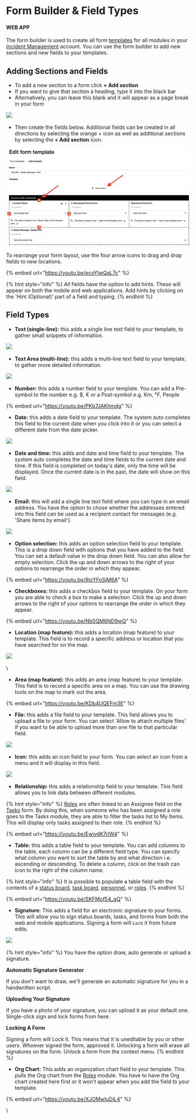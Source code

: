 # Form Builder & Field Types

#### WEB APP

The form builder is used to create all form [templates](../) for all modules in your [Incident Management](../../../getting-started.md) account. You can use the form builder to add new sections and new fields to your templates.&#x20;

## Adding Sections and Fields

* To add a new section to a form click **+ Add section**
* If you want to give that section a heading, type it into the black bar
* Alternatively, you can leave this blank and it will appear as a page break in your form

![](<../../../../.gitbook/assets/adding sections.gif>)

* Then create the fields below. Additional fields can be created in all directions by selecting the orange + icon as well as additional sections by selecting the **+ Add section** icon.

![](<../../../../.gitbook/assets/Screen Shot 2021-10-11 at 3.43.53 PM.png>)

To rearrange your form layout, use the four arrow icons to drag and drop fields to new locations.&#x20;

{% embed url="https://youtu.be/ecoYIwQaL7c" %}

{% hint style="info" %}
All fields have the option to add hints. These will appear on both the mobile and web applications. Add hints by clicking on the 'Hint (Optional)' part of a field and typing.&#x20;
{% endhint %}

## Field Types

* **Text (single-line):** this adds a single line text field to your template, to gather small snippets of information.

![](<../../../../.gitbook/assets/text single line.gif>)

* **Text Area (multi-line):** this adds a multi-line text field to your template, to gather more detailed information.

![](<../../../../.gitbook/assets/text multi area.gif>)

* **Number:** this adds a number field to your template. You can add a Pre-symbol to the number e.g. $, € or a Post-symbol e.g. Km, °F, People

{% embed url="https://youtu.be/PKb7JAKhmdg" %}



* **Date:** this adds a date field to your template. The system auto completes this field to the current date when you click into it or you can select a different date from the date picker.

![](<../../../../.gitbook/assets/date field.gif>)

* **Date and time:** this adds and date and time field to your template. The system auto completes the date and time fields to the current date and time. If this field is completed on today's date, only the time will be displayed. Once the current date is in the past, the date will show on this field.&#x20;

![](<../../../../.gitbook/assets/date and time field.gif>)

* **Email:** this will add a single line text field where you can type in an email address. You have the option to chose whether the addresses entered into this field can be used as a recipient contact for messages (e.g. 'Share items by email').

![](<../../../../.gitbook/assets/Email address field.gif>)

* **Option selection:** this adds an option selection field to your template. This is a drop down field with options that you have added to the field. You can set a default value in the drop down field. You can also allow for empty selection. Click the up and down arrows to the right of your options to rearrange the order in which they appear.&#x20;

{% embed url="https://youtu.be/9jzYFoSiM6A" %}

* **Checkboxes:** this adds a checkbox field to your template. On your form you are able to check a box to make a selection. Click the up and down arrows to the right of your options to rearrange the order in which they appear.

{% embed url="https://youtu.be/Nb5QM6ND9wQ" %}

* **Location (map feature):** this adds a location (map feature) to your template. This field is to record a specific address or location that you have searched for on the map.&#x20;

![](<../../../../.gitbook/assets/location map feature.gif>)

\


* **Area (map feature):** this adds an area (map feature) to your template. This field is to record a specific area on a map. You can use the drawing tools on the map to mark out the area.&#x20;

{% embed url="https://youtu.be/KDb4UQEFm3E" %}

* **File:** this adds a file field to your template. This field allows you to upload a file to your form. You can select 'Allow to attach multiple files' if you want to be able to upload more than one file to that particular field.&#x20;

![](<../../../../.gitbook/assets/file field.gif>)

* **Icon:** this adds an icon field to your form. You can select an icon from a menu and it will display in this field.&#x20;

![](<../../../../.gitbook/assets/icon field (1).gif>)

* **Relationship:** this adds a relationship field to your template. This field allows you to link data between different modules.&#x20;

{% hint style="info" %}
[Roles](../../../roles/) are often linked to an Assignee field on the [Tasks](../../../task-boards/) form. By doing this, when someone who has been assigned a role goes to the Tasks module, they are able to filter the tasks list to My Items. This will display only tasks assigned to their role.
{% endhint %}

{% embed url="https://youtu.be/EwjydK7rIW4" %}

* **Table:** this adds a table field to your template. You can add columns to the table, each column can be a different field type. You can specify what column you want to sort the table by and what direction i.e. ascending or descending. To delete a column, click on the trash can icon to the right of the column name.&#x20;

{% hint style="info" %}
It is possible to populate a table field with the contents of a [status board](../../../status-boards/), [task board](../../../task-boards/), [personnel](../../../personnel/), or [roles](../../../roles/).&#x20;
{% endhint %}

{% embed url="https://youtu.be/SKFMof54_gQ" %}



* **Signature:** This adds a field for an electronic signature to your forms. This will allow you to sign status boards, tasks, and forms from both the web and mobile applications. Signing a form will `Lock` it from future edits.

![](<../../../../.gitbook/assets/signature field.gif>)

{% hint style="info" %}
You have the option draw, auto generate or upload a signature.&#x20;

**Automatic Signature Generator**

If you don't want to draw, we'll generate an automatic signature for you in a handwritten script.

**Uploading Your Signature**

If you have a photo of your signature, you can upload it as your default one. Single-click sign and lock forms from here.

**Locking A Form**

Signing a form will Lock it. This means that it is uneditable by you or other users. Whoever signed the form, approved it. Unlocking a form will erase all signatures on the form. Unlock a form from the context menu.
{% endhint %}

* **Org Chart:** This adds an organization chart field to your template. This pulls the Org chart from the [Roles](../../../roles/) module. You have to have the Org chart created here first or it won't appear when you add the field to your template.&#x20;

{% embed url="https://youtu.be/XJOMwIuDjL4" %}



\

